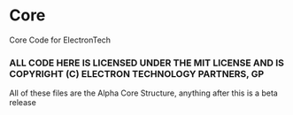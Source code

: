 # Core
Core Code for ElectronTech

### ALL CODE HERE IS LICENSED UNDER THE MIT LICENSE AND IS COPYRIGHT (C) ELECTRON TECHNOLOGY PARTNERS, GP

All of these files are the Alpha Core Structure, anything after this is a beta release
